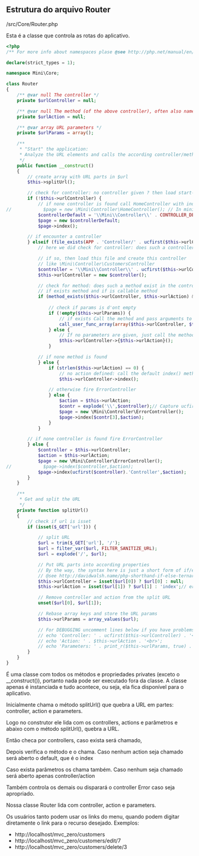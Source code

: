 ## Estrutura do arquivo Router

/src/Core/Router.php

Esta é a classe que controla as rotas do aplicativo.

```php
<?php
/** For more info about namespaces plase @see http://php.net/manual/en/language.namespaces.importing.php */

declare(strict_types = 1);

namespace Mini\Core;

class Router
{
    /** @var null The controller */
    private $urlController = null;

    /** @var null The method (of the above controller), often also named "action" */
    private $urlAction = null;

    /** @var array URL parameters */
    private $urlParams = array();

    /**
     * "Start" the application:
     * Analyze the URL elements and calls the according controller/method or the fallback
     */
    public function __construct()
    {
        // create array with URL parts in $url
        $this->splitUrl();

        // check for controller: no controller given ? then load start-page
        if (!$this->urlController) {
			// if none controller is found call HomeController with index action
//            $page = new \Mini\Controller\HomeController(); // In mini3
			$controllerDefault = '\\Mini\\Controller\\' . CONTROLLER_DEFAULT . 'Controller';
			$page = new $controllerDefault;
            $page->index();

		// if encounter a controller
        } elseif (file_exists(APP . 'Controller/' . ucfirst($this->urlController) . 'Controller.php')) {
            // here we did check for controller: does such a controller exist ?

            // if so, then load this file and create this controller
            // like \Mini\Controller\CustomersController
            $controller = '\\Mini\\Controller\\' . ucfirst($this->urlController) . 'Controller';
            $this->urlController = new $controller();

            // check for method: does such a method exist in the controller ?
			// if exists method and if is callable method
            if (method_exists($this->urlController, $this->urlAction) && is_callable(array($this->urlController, $this->urlAction))) {
                
				// check if params is d'ont empty
                if (!empty($this->urlParams)) {
                    // if exists Call the method and pass arguments to it
                    call_user_func_array(array($this->urlController, $this->urlAction), $this->urlParams);
                } else {
                    // If no parameters are given, just call the method without parameters, like $this->home->method();
                    $this->urlController->{$this->urlAction}();
                }

			// if none method is found
            } else {
                if (strlen($this->urlAction) == 0) {
                    // no action defined: call the default index() method of a selected controller
                    $this->urlController->index();

				// otherwise fire ErrorController
                } else {
					$action = $this->urlAction;
					$contr = explode('\\',$controller);// Capture ucfirst($this->urlController) in [3]
                    $page = new \Mini\Controller\ErrorController();
                    $page->index($contr[3],$action);
                }
            }

		// if none controller is found fire ErrorController
        } else {
			$controller = $this->urlController;
			$action = $this->urlAction;
            $page = new \Mini\Controller\ErrorController();
//            $page->index($controller,$action);
            $page->index(ucfirst($controller).'Controller',$action);
        }
    }

    /**
     * Get and split the URL
     */
    private function splitUrl()
    {
		// check if url is isset
        if (isset($_GET['url'])) {

            // split URL
            $url = trim($_GET['url'], '/');
            $url = filter_var($url, FILTER_SANITIZE_URL);
            $url = explode('/', $url);

            // Put URL parts into according properties
            // By the way, the syntax here is just a short form of if/else, called "Ternary Operators"
            // @see http://davidwalsh.name/php-shorthand-if-else-ternary-operators
            $this->urlController = isset($url[0]) ? $url[0] : null;
            $this->urlAction = isset($url[1]) ? $url[1] : 'index';// era null

            // Remove controller and action from the split URL
            unset($url[0], $url[1]);

            // Rebase array keys and store the URL params
            $this->urlParams = array_values($url);

            // For DEBUGGING uncomment lines below if you have problems with the URL
            // echo 'Controller: ' . ucfirst($this->urlController) . '<br>';
            // echo 'Action: ' . $this->urlAction . '<br>';
            // echo 'Parameters: ' . print_r($this->urlParams, true) . '<br>';
        }
    }
}

```

É uma classe com todos os métodos e propriedades privates (exceto o __construct()), portanto nada pode ser executado fora da classe. A classe apenas é instanciada e tudo acontece, ou seja, ela fica disponível para o aplicativo.

Inicialmente chama o método splitUrl() que quebra a URL em partes: controller, action e parameters.

Logo no construtor ele lida com os controllers, actions e parâmetros e abaixo com o método splitUrl(), quebra a URL.

Então checa por controllers, caso exista será chamado, 

Depois verifica o método e o chama. Caso nenhum action seja chamado será aberto o default, que é o index

Caso exista parâmetros os chama também. Caso nenhum seja chamado será aberto apenas controller/action

Também controla os demais ou disparará o controller Error caso seja apropriado.

Nossa classe Router lida com controller, action e parameters.

Os usuários tanto podem usar os links do menu, quando podem digitar diretamente o link para o recurso desejado. Exemplos:

- http://localhost/mvc_zero/customers
- http://localhost/mvc_zero/customers/edit/7
- http://localhost/mvc_zero/customers/delete/3


